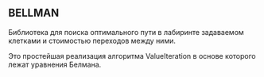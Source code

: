 BELLMAN
-------
Библиотека для поиска оптимального пути в лабиринте задаваемом 
клетками и стоимостью переходов между ними.

Это простейшая реализация алгоритма ValueIteration в основе 
которого лежат уравнения Белмана.